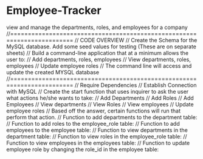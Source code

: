 # Employee-Tracker
view and manage the departments, roles, and employees for a company
//========================================================================
// CODE OVERVIEW
// Create the Schema for the MySQL database. Add some seed values for testing (These are on separate sheets) 
// Build a command-line application that at a minimum allows the user to:
    // Add departments, roles, employees
    // View departments, roles, employees
    // Update employee roles
// The command line will access and update the created MYSQL database
//========================================================================
// Require Dependencies
// Establish Connection with MySQL
// Create the start function that uses inquirer to ask the user what actions he/she wants to take:
        // Add Departments
        // Add Roles
        // Add Employees
        // View departments
        // View Roles
        // View employees
        // Update employee roles
    // Based off the answer, certain functions will run that perform that action.
// Function to add departments to the department table:
// Function to add roles to the employee_role table:
// Function to add employees to the employee table:
// Function to view departments in the department table:
// Function to view roles in the employee_role table:
// Function to view employees in the employees table:
// Function to update employee role by changing the role_id in the employee table:

